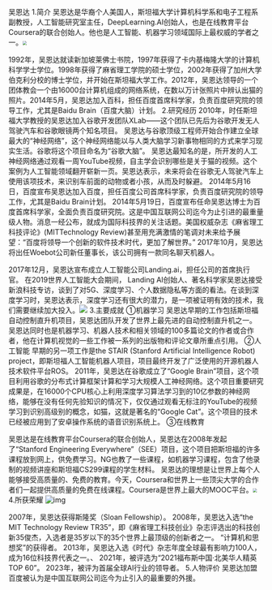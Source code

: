 吴恩达
1.简介
吴恩达是华裔个人美国人，斯坦福大学计算机科学系和电子工程系副教授，人工智能研究室主任，DeepLearning.AI创始人，也是在线教育平台Coursera的联合创始人。他也是人工智能、机器学习领域国际上最权威的学者之一。<img src="C:\Users\huangrong\Desktop\图片1.png" style="zoom:50%;" />

1992年，吴恩达就读新加坡莱佛士书院，1997年获得了卡内基梅隆大学的计算机科学学士学位。1998年获得了麻省理工学院的硕士学位，2002年获得了加州大学伯克利分校的博士学位，并开始在斯坦福大学工作。2012年，吴恩达领导的一个团体教会一个由16000台计算机组成的网络系统，在数以万计张照片中辨认出猫的照片。2014年5月，吴恩达加入百科，担任百度首席科学家，负责百度研究院的领导工作，尤其是Baidu Brain（百度大脑）计划。
2.研究经历
2010年，时任斯坦福大学教授的吴恩达加入谷歌开发团队XLab——这个团队已先后为谷歌开发无人驾驶汽车和谷歌眼镜两个知名项目。
  吴恩达与谷歌顶级工程师开始合作建立全球最大的“神经网络”，这个神经网络能以与人类大脑学习新事物相同的方式来学习现实生活。谷歌将这个项目命名为“谷歌大脑”。
  吴恩达最知名的是，所开发的人工神经网络通过观看一周YouTube视频，自主学会识别哪些是关于猫的视频。这个案例为人工智能领域翻开崭新一页。吴恩达表示，未来将会在谷歌无人驾驶汽车上使用该项技术，来识别车前面的动物或者小孩，从而及时躲避。
  2014年5月16日，百度宣布吴恩达加入百度，担任百度公司首席科学家，负责百度研究院的领导工作，尤其是Baidu Brain计划。
  2014年5月19日，百度宣布任命吴恩达博士为百度首席科学家，全面负责百度研究院。这是中国互联网公司迄今为止引进的最重量级人物。消息一经公布，就成为国际科技界的关注话题。美国权威杂志《麻省理工科技评论》(MITTechnology Review)甚至用充满激情的笔调对未来给予展望：“百度将领导一个创新的软件技术时代，更加了解世界。”
  2017年10月，吴恩达将出任Woebot公司新任董事长，该公司拥有一款同名聊天机器人。

2017年12月，吴恩达宣布成立人工智能公司Landing.ai，担任公司的首席执行官。
  在2019世界人工智能大会期间， Landing AI创始人、著名科学家吴恩达接受新浪科技专访，谈到了对5G、深度学习、个人数据隐私等方面的看法。在谈到深度学习时，吴恩达表示，深度学习还有很大的潜力，是一项被证明有效的技术，我们需要继续加大投入。![](C:\Users\huangrong\Desktop\图片2.png)
3.主要成就
①机器学习
吴恩达早期的工作包括斯坦福自动控制直升机项目，吴恩达团队开发了世界上最先进的自动控制直升机之一。
吴恩达同时也是机器学习、机器人技术和相关领域的100多篇论文的作者或合作者，他在计算机视觉的一些工作被一系列的出版物和评论文章所重点引用。
②人工智能
早期的另一项工作是the STAIR (Stanford Artificial Intelligence Robot) project，即斯坦福人工智能机器人项目，项目最终开发了广泛使用的开源机器人技术软件平台ROS。
2011年，吴恩达在谷歌成立了“Google Brain”项目，这个项目利用谷歌的分布式计算框架计算和学习大规模人工神经网络。这个项目重要研究成果是，在16000个CPU核心上利用深度学习算法学习到的10亿参数的神经网络，能够在没有任何先验知识的情况下，仅仅通过观看无标注的YouTube的视频学习到识别高级别的概念，如猫，这就是著名的“Google Cat”。这个项目的技术已经被应用到了安卓操作系统的语音识别系统上。
③在线教育

吴恩达是在线教育平台Coursera的联合创始人，吴恩达在2008年发起了“Stanford Engineering Everywhere”（SEE）项目，这个项目把斯坦福的许多课程放到网上，供免费学习。NG也教了一些课程，如机器学习课程，包含了他录制的视频讲座和斯坦福CS299课程的学生材料。
吴恩达的理想是让世界上每个人能够接受高质量的、免费的教育。今天，Coursera和世界上一些顶尖大学的合作者们一起提供高质量的免费在线课程。Coursera是世界上最大的MOOC平台。<img src="C:\Users\huangrong\Desktop\图片3.png" style="zoom:50%;" />
4.所获荣耀
![img](https://bkimg.cdn.bcebos.com/pic/728da9773912b31bb051852ef54a217adab44aed4b23?x-bce-process=image/watermark,image_d2F0ZXIvYmFpa2U4MA==,g_7,xp_5,yp_5/format,f_auto)

2007年，吴恩达获得斯隆奖（Sloan Fellowship）。
2008年，吴恩达入选“the MIT Technology Review TR35”，即《麻省理工科技创业》杂志评选出的科技创新35俊杰，入选者是35岁以下的35个世界上最顶级的创新者之一。
“计算机和思想奖”的获得者。
2013年，吴恩达入选《时代》杂志年度全球最有影响力100人，成为16位科技界代表之一。、
2021年，被评选为“2021福布斯中国·北美华人精英TOP 60”。
2023年，被评为首届全球AI行业的领导者。
5.人物评价
吴恩达加盟百度被认为是中国互联网公司迄今为止引入的最重要的外援。
